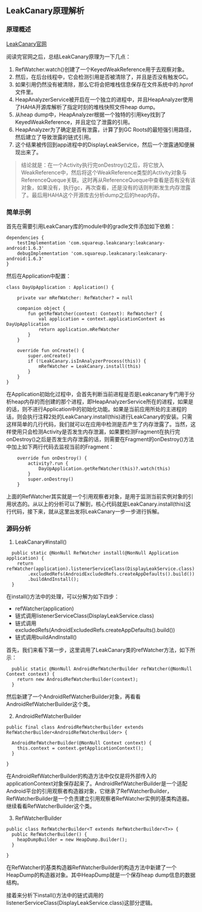 ## LeakCanary原理解析

### 原理概述
[LeakCanary官网](https://square.github.io/leakcanary/)

阅读完官网之后，总结LeakCanary原理为一下几点：

1. RefWatcher.watch()创建了一个KeyedWeakReference用于去观察对象。
2. 然后，在后台线程中，它会检测引用是否被清除了，并且是否没有触发GC。
3. 如果引用仍然没有被清除，那么它将会把堆栈信息保存在文件系统中的.hprof文件里。
4. HeapAnalyzerService被开启在一个独立的进程中，并且HeapAnalyzer使用了HAHA开源库解析了指定时刻的堆栈快照文件heap dump。
5. 从heap dump中，HeapAnalyzer根据一个独特的引用key找到了KeyedWeakReference，并且定位了泄露的引用。
6. HeapAnalyzer为了确定是否有泄露，计算了到GC Roots的最短强引用路径，然后建立了导致泄露的链式引用。
7. 这个结果被传回到app进程中的DisplayLeakService，然后一个泄露通知便展现出来了。

> 结论就是：在一个Activity执行完onDestroy()之后，将它放入WeakReference中，然后将这个WeakReference类型的Activity对象与ReferenceQueque关联。这时再从ReferenceQueque中查看是否有没有该对象，如果没有，执行gc，再次查看，还是没有的话则判断发生内存泄露了。最后用HAHA这个开源库去分析dump之后的heap内存。

### 简单示例
首先在需要引用LeakCanary库的module中的gradle文件添加如下依赖：
```
dependencies {
    testImplementation 'com.squareup.leakcanary:leakcanary-android:1.6.3'
    debugImplementation 'com.squareup.leakcanary:leakcanary-android:1.6.3'
}
```
然后在Application中配置：
```
class DayUpApplication : Application() {

    private var mRefWatcher: RefWatcher? = null

    companion object {
        fun getRefWatcher(context: Context): RefWatcher? {
            val application = context.applicationContext as DayUpApplication
            return application.mRefWatcher
        }
    }

    override fun onCreate() {
        super.onCreate()
        if (!LeakCanary.isInAnalyzerProcess(this)) {
            mRefWatcher = LeakCanary.install(this)
        }
    }
}
```
在Application初始化过程中，会首先判断当前进程是否是Leakcanary专门用于分析heap内存的而创建的那个进程，即HeapAnalyzerService所在的进程，如果是的话，则不进行Application中的初始化功能。如果是当前应用所处的主进程的话，则会执行注释2处的LeakCanary.install(this)进行LeakCanary的安装。只需这样简单的几行代码，我们就可以在应用中检测是否产生了内存泄露了。当然，这样使用只会检测Activity是否发生内存泄漏，如果要检测Fragment在执行完onDestroy()之后是否发生内存泄露的话，则需要在Fragment的onDestroy()方法中加上如下两行代码去监视当前的Fragment：
```
    override fun onDestroy() {
        activity?.run {
            DayUpApplication.getRefWatcher(this)?.watch(this)
        }
        super.onDestroy()
    }
```
上面的RefWatcher其实就是一个引用观察者对象，是用于监测当前实例对象的引用状态的。从以上的分析可以了解到，核心代码就是LeakCanary.install(this)这行代码，接下来，就从这里出发将LeakCanary一步一步进行拆解。

### 源码分析
1. LeakCanary#install()
```
  public static @NonNull RefWatcher install(@NonNull Application application) {
    return refWatcher(application).listenerServiceClass(DisplayLeakService.class)
        .excludedRefs(AndroidExcludedRefs.createAppDefaults().build())
        .buildAndInstall();
  }
```
在install()方法中的处理，可以分解为如下四步：

- refWatcher(application)
- 链式调用listenerServiceClass(DisplayLeakService.class)
- 链式调用excludedRefs(AndroidExcludedRefs.createAppDefaults().build())
- 链式调用buildAndInstall()

首先，我们来看下第一步，这里调用了LeakCanary类的refWatcher方法，如下所示：
```
  public static @NonNull AndroidRefWatcherBuilder refWatcher(@NonNull Context context) {
    return new AndroidRefWatcherBuilder(context);
  }
```
然后新建了一个AndroidRefWatcherBuilder对象，再看看AndroidRefWatcherBuilder这个类。

2. AndroidRefWatcherBuilder
```
public final class AndroidRefWatcherBuilder extends RefWatcherBuilder<AndroidRefWatcherBuilder> {

  AndroidRefWatcherBuilder(@NonNull Context context) {
    this.context = context.getApplicationContext();
  }

}
```

在AndroidRefWatcherBuilder的构造方法中仅仅是将外部传入的applicationContext对象保存起来了。AndroidRefWatcherBuilder是一个适配Android平台的引用观察者构造器对象，它继承了RefWatcherBuilder，RefWatcherBuilder是一个负责建立引用观察者RefWatcher实例的基类构造器。继续看看RefWatcherBuilder这个类。

3. RefWatcherBuilder
```
public class RefWatcherBuilder<T extends RefWatcherBuilder<T>> {
  public RefWatcherBuilder() {
    heapDumpBuilder = new HeapDump.Builder();
  }

}
```
在RefWatcher的基类构造器RefWatcherBuilder的构造方法中新建了一个HeapDump的构造器对象。其中HeapDump就是一个保存heap dump信息的数据结构。

接着来分析下install()方法中的链式调用的listenerServiceClass(DisplayLeakService.class)这部分逻辑。

